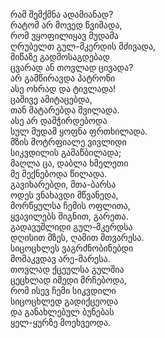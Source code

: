 რამ შემქმნა ადამიანად?  
რატომ არ მოვედ წვიმადა,  
რომ ვყოფილიყავ მუდამა  
ღრუბელთ გულ-მკერდის მძივადა,  
მიწაზე გადმოსაგდებად  
ცვარად ან თოვლად ცივადა?  
არ გამწირავდა პატრონი  
ასე ოხრად და ტივლადა!  
ცაშივე ამიტაცებდა,  
თან მატარებდა შვილადა.  
ასე არ დამჭირდებოდა  
სულ მუდამ ყოფნა ფრთხილადა.  
მზის მოტრფიალე ვივლიდი  
სიკვდილის გამაწბილადა;  
მაღლა ცა, დაბლა ხმელეთი  
მე მექნებოდა წილადა.  
გავიხარებდი, მთა-ბარსა  
ოდეს ვნახავდი მწვანედა,  
მორწყულსა ჩემის ოფლითა,  
ყვავილებს შიგნით, გარეთა.  
გადავუშლიდი გულ-მკერდსა  
დღისით მზეს, ღამით მთვარესა.  
სიცოცხლეს ვაგრძნობინებდი  
მომაკვდავ არე-მარესა.  
თოვლად ქცეულსა გულშია  
ცეცხლად იმედი მრჩებოდა,  
რომ ისევ ჩემი სიკვდილი  
სიცოცხლედ გადიქცეოდა  
და განახლებულ ბუნებას  
ყელ-ყურზე მოეხვეოდა.